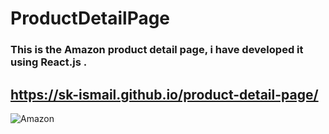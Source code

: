 # ProductDetailPage
### This is the Amazon product detail page, i have developed it using React.js .

##  https://sk-ismail.github.io/product-detail-page/
![Amazon](https://user-images.githubusercontent.com/42185028/92374801-e06ff280-f11d-11ea-8652-0b9988fab63b.PNG)
